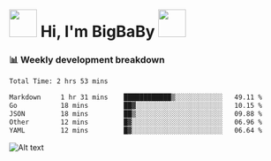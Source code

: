 <!-- Title -->
<h1>
    <img src="https://media.tenor.com/TlyRveJkgo4AAAAi/cloud-cloud-strife.gif" width="50"/>
    Hi, I'm BigBaBy
    <img src="https://media.tenor.com/TlyRveJkgo4AAAAi/cloud-cloud-strife.gif" width="50"/>
</h1>

<h3> 📊 Weekly development breakdown </h3>
<!-- waka-readme-stats -->

<!--START_SECTION:waka-->

```txt
Total Time: 2 hrs 53 mins

Markdown     1 hr 31 mins    ████████████▒░░░░░░░░░░░░   49.11 %
Go           18 mins         ██▓░░░░░░░░░░░░░░░░░░░░░░   10.15 %
JSON         18 mins         ██▒░░░░░░░░░░░░░░░░░░░░░░   09.88 %
Other        12 mins         █▓░░░░░░░░░░░░░░░░░░░░░░░   06.96 %
YAML         12 mins         █▓░░░░░░░░░░░░░░░░░░░░░░░   06.64 %
```

<!--END_SECTION:waka-->

![Alt text](https://spotify-recently-played-readme.vercel.app/api?user=21b7yx6vkj66csord5swswvza&count=10&width=1000)
